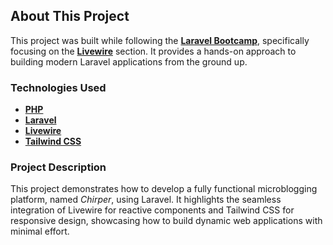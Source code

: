 ## About This Project

This project was built while following the [**Laravel Bootcamp**](https://bootcamp.laravel.com/), specifically focusing on the [**Livewire**](https://bootcamp.laravel.com/livewire/installation) section. It provides a hands-on approach to building modern Laravel applications from the ground up.

### Technologies Used

-   [**PHP**](https://www.php.net/)
-   [**Laravel**](https://laravel.com/)
-   [**Livewire**](https://laravel-livewire.com/)
-   [**Tailwind CSS**](https://tailwindcss.com/)

### Project Description

This project demonstrates how to develop a fully functional microblogging platform, named _Chirper_, using Laravel. It highlights the seamless integration of Livewire for reactive components and Tailwind CSS for responsive design, showcasing how to build dynamic web applications with minimal effort.
